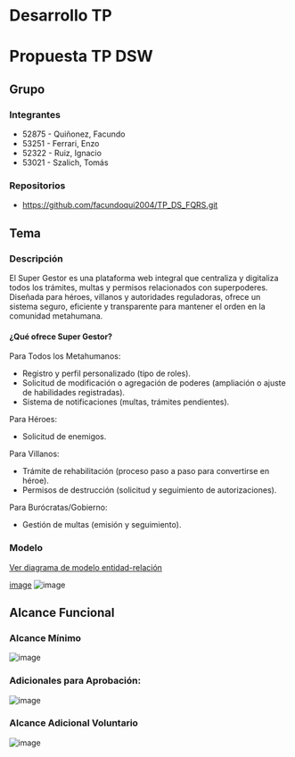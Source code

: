 # Desarrollo TP

# Propuesta TP DSW

## Grupo

### Integrantes

- 52875 - Quiñonez, Facundo
- 53251 - Ferrari, Enzo
- 52322 - Ruiz, Ignacio
- 53021 - Szalich, Tomás

### Repositorios

- https://github.com/facundoqui2004/TP_DS_FQRS.git

## Tema

### Descripción

El Super Gestor es una plataforma web integral que centraliza y digitaliza todos los trámites, multas y permisos relacionados con superpoderes. Diseñada para héroes, villanos y autoridades reguladoras, ofrece un sistema seguro, eficiente y transparente para mantener el orden en la comunidad metahumana.

#### ¿Qué ofrece Super Gestor?

Para Todos los Metahumanos:

- Registro y perfil personalizado (tipo de roles).
- Solicitud de modificación o agregación de poderes (ampliación o ajuste de habilidades registradas).
- Sistema de notificaciones (multas,  trámites pendientes).

Para Héroes:

- Solicitud de enemigos.

Para Villanos:

- Trámite de rehabilitación (proceso paso a paso para convertirse en héroe).
- Permisos de destrucción (solicitud y seguimiento de autorizaciones).

Para Burócratas/Gobierno:

- Gestión de multas (emisión y seguimiento).

### Modelo
[Ver diagrama de modelo entidad-relación](https://drive.google.com/file/d/1F-fTBAHzt2ekTFDbE0UKQskchshvuiEb/view?usp=drive_link)

[image](https://github.com/user-attachments/assets/53a5a83b-2492-43b2-8558-0bfb7ac2bdc1)
![image](https://github.com/user-attachments/assets/d93f9c3e-a890-448a-a09c-96338aea7442)


## Alcance Funcional

### Alcance Mínimo

![image](https://github.com/user-attachments/assets/daf786ed-bbbe-4751-a62d-a2e19ad8e0d5)













### Adicionales para Aprobación:

![image](https://github.com/user-attachments/assets/964cfd16-65de-4cd1-8333-0f786ad5f020)





### Alcance Adicional Voluntario

![image](https://github.com/user-attachments/assets/45650571-3af6-431d-a54e-c24a1debec76)





